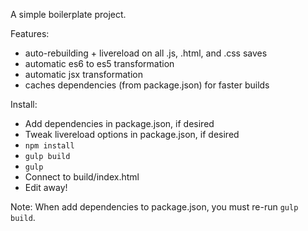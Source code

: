 A simple boilerplate project.

Features:

* auto-rebuilding + livereload on all .js, .html, and .css saves
* automatic es6 to es5 transformation
* automatic jsx transformation
* caches dependencies (from package.json) for faster builds

Install:

* Add dependencies in package.json, if desired
* Tweak livereload options in package.json, if desired
* `npm install`
* `gulp build`
* `gulp`
* Connect to build/index.html
* Edit away!

Note: When add dependencies to package.json, you must re-run `gulp build`.